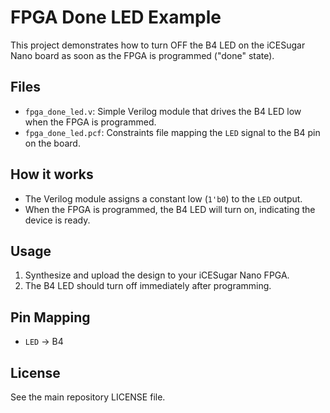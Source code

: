 # FPGA Done LED Example

This project demonstrates how to turn OFF the B4 LED on the iCESugar Nano board as soon as the FPGA is programmed ("done" state).

## Files
- `fpga_done_led.v`: Simple Verilog module that drives the B4 LED low when the FPGA is programmed.
- `fpga_done_led.pcf`: Constraints file mapping the `LED` signal to the B4 pin on the board.

## How it works
- The Verilog module assigns a constant low (`1'b0`) to the `LED` output.
- When the FPGA is programmed, the B4 LED will turn on, indicating the device is ready.

## Usage
1. Synthesize and upload the design to your iCESugar Nano FPGA.
2. The B4 LED should turn off immediately after programming.

## Pin Mapping
- `LED` → B4 

## License
See the main repository LICENSE file.
